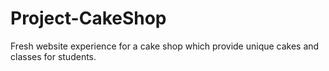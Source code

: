 # Project-CakeShop
Fresh website experience for a cake shop which provide unique cakes and classes for students. 

